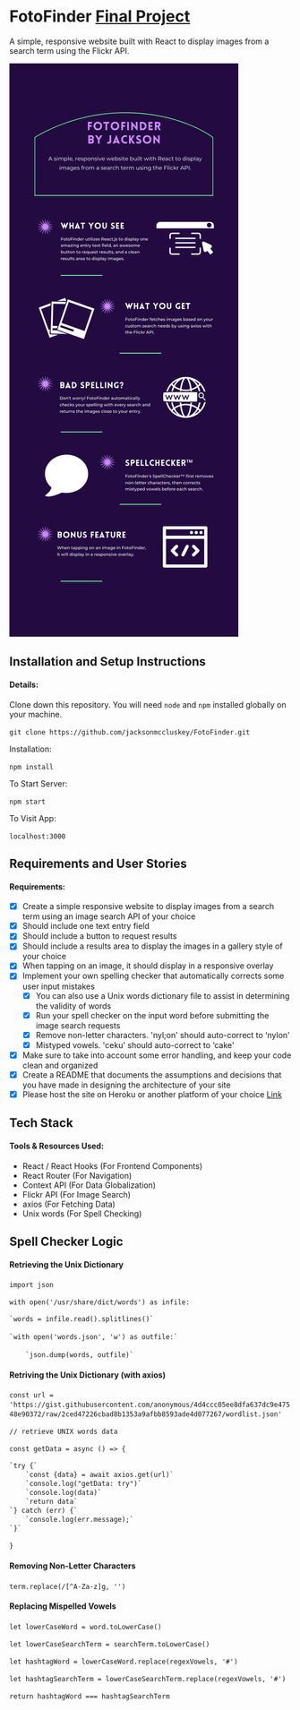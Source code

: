 # FotoFinder [Final Project](fotofinderapp.web.app)
A simple, responsive website built with React to display images from a search term using the Flickr API.

![](FotoFinder.png)

## Installation and Setup Instructions

#### Details:  

Clone down this repository. You will need `node` and `npm` installed globally on your machine.  

`git clone https://github.com/jacksonmccluskey/FotoFinder.git`

Installation:

`npm install`  

To Start Server:

`npm start`  

To Visit App:

`localhost:3000` 

## Requirements and User Stories

#### Requirements:

- [x] Create a simple responsive website to display images from a search term using an image search API of your choice
- [x] Should include one text entry field
- [x] Should include a button to request results
- [x] Should include a results area to display the images in a gallery style of your choice
- [x] When tapping on an image, it should display in a responsive overlay
- [x] Implement your own spelling checker that automatically corrects some user input mistakes
  - [x] You can also use a Unix words dictionary file to assist in determining the validity of words
  - [x] Run your spell checker on the input word before submitting the image search requests
  - [x] Remove non-letter characters. 'nyl;on' should auto-correct to ‘nylon'
  - [x] Mistyped vowels. 'ceku' should auto-correct to ‘cake'
- [x] Make sure to take into account some error handling, and keep your code clean and organized
- [x] Create a README that documents the assumptions and decisions that you have made in designing the architecture of your site
- [x] Please host the site on Heroku or another platform of your choice [Link](fotofinderapp.web.app)

## Tech Stack

#### Tools & Resources Used:

- React / React Hooks (For Frontend Components)
- React Router (For Navigation)
- Context API (For Data Globalization)
- Flickr API (For Image Search)
- axios (For Fetching Data)
- Unix words (For Spell Checking)

## Spell Checker Logic

#### Retrieving the Unix Dictionary

`import json`

`with open('/usr/share/dict/words') as infile:`

    `words = infile.read().splitlines()`
    
    `with open('words.json', 'w') as outfile:`
    
        `json.dump(words, outfile)`
        
#### Retriving the Unix Dictionary (with axios)

`const url = 'https://gist.githubusercontent.com/anonymous/4d4ccc05ee8dfa637dc9e47548e90372/raw/2ced47226cbad8b1353a9afbb8593ade4d077267/wordlist.json'`

`// retrieve UNIX words data`

`const getData = async () => {`

    `try {`
        `const {data} = await axios.get(url)`
        `console.log("getData: try")`
        `console.log(data)`
        `return data`
    `} catch (err) {`
        `console.log(err.message);`
    `}`
`}`
        
#### Removing Non-Letter Characters

`term.replace(/[^A-Za-z]g, '')`

#### Replacing Mispelled Vowels

`let lowerCaseWord = word.toLowerCase()`

`let lowerCaseSearchTerm = searchTerm.toLowerCase()` 

`let hashtagWord = lowerCaseWord.replace(regexVowels, '#')` 

`let hashtagSearchTerm = lowerCaseSearchTerm.replace(regexVowels, '#')` 

`return hashtagWord === hashtagSearchTerm`
